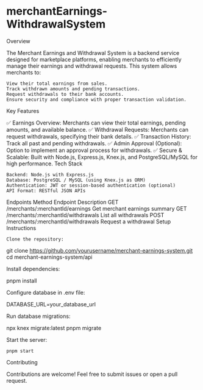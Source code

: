 # merchantEarnings-WithdrawalSystem
Overview

The Merchant Earnings and Withdrawal System is a backend service designed for marketplace platforms, enabling merchants to efficiently manage their earnings and withdrawal requests. This system allows merchants to:

    View their total earnings from sales.
    Track withdrawn amounts and pending transactions.
    Request withdrawals to their bank accounts.
    Ensure security and compliance with proper transaction validation.

Key Features

✅ Earnings Overview: Merchants can view their total earnings, pending amounts, and available balance.
✅ Withdrawal Requests: Merchants can request withdrawals, specifying their bank details.
✅ Transaction History: Track all past and pending withdrawals.
✅ Admin Approval (Optional): Option to implement an approval process for withdrawals.
✅ Secure & Scalable: Built with Node.js, Express.js, Knex.js, and PostgreSQL/MySQL for high performance.
Tech Stack

    Backend: Node.js with Express.js
    Database: PostgreSQL / MySQL (using Knex.js as ORM)
    Authentication: JWT or session-based authentication (optional)
    API Format: RESTful JSON APIs

Endpoints
Method	Endpoint	Description
GET	/merchants/:merchantId/earnings	Get merchant earnings summary
GET	/merchants/:merchantId/withdrawals	List all withdrawals
POST	/merchants/:merchantId/withdrawals	Request a withdrawal
Setup Instructions

    Clone the repository:

git clone https://github.com/yourusername/merchant-earnings-system.git
cd merchant-earnings-system/api

Install dependencies:

pnpm install

Configure database in .env file:

DATABASE_URL=your_database_url

Run database migrations:

npx knex migrate:latest
pnpm migrate

Start the server:

    pnpm start

Contributing

Contributions are welcome! Feel free to submit issues or open a pull request.
